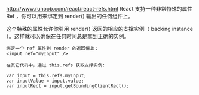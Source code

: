 <http://www.runoob.com/react/react-refs.html>
React 支持一种非常特殊的属性 Ref ，你可以用来绑定到 render() 输出的任何组件上。

这个特殊的属性允许你引用 render() 返回的相应的支撑实例（ backing instance ）。这样就可以确保在任何时间总是拿到正确的实例。

```
绑定一个 ref 属性到 render 的返回值上：
<input ref="myInput" />

在其它代码中，通过 this.refs 获取支撑实例:

var input = this.refs.myInput;
var inputValue = input.value;
var inputRect = input.getBoundingClientRect();
```
